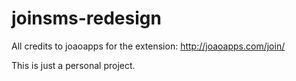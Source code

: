 # joinsms-redesign

All credits to joaoapps for the extension: http://joaoapps.com/join/

This is just a personal project.
